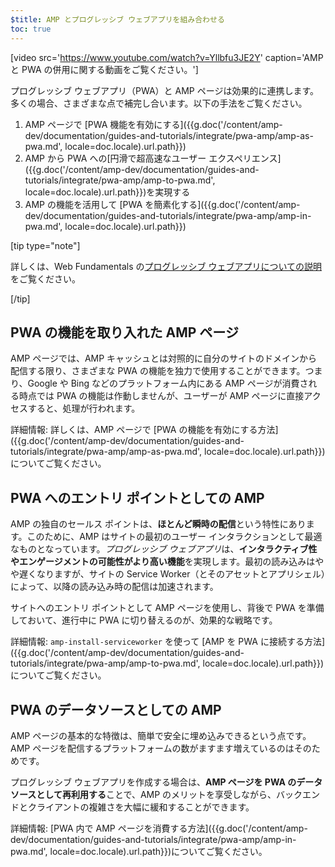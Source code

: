 ```yaml
---
$title: AMP とプログレッシブ ウェブアプリを組み合わせる
toc: true
---
```



[video src='https://www.youtube.com/watch?v=Yllbfu3JE2Y' caption='AMP と PWA の併用に関する動画をご覧ください。']

プログレッシブ ウェブアプリ（PWA）と AMP ページは効果的に連携します。多くの場合、さまざまな点で補完し合います。以下の手法をご覧ください。

1. AMP ページで [PWA 機能を有効にする]({{g.doc('/content/amp-dev/documentation/guides-and-tutorials/integrate/pwa-amp/amp-as-pwa.md', locale=doc.locale).url.path}})
2. AMP から PWA への[円滑で超高速なユーザー エクスペリエンス]({{g.doc('/content/amp-dev/documentation/guides-and-tutorials/integrate/pwa-amp/amp-to-pwa.md', locale=doc.locale).url.path}})を実現する
3. AMP の機能を活用して [PWA を簡素化する]({{g.doc('/content/amp-dev/documentation/guides-and-tutorials/integrate/pwa-amp/amp-in-pwa.md', locale=doc.locale).url.path}})

[tip type="note"]

詳しくは、Web Fundamentals の[プログレッシブ ウェブアプリについての説明](https://developers.google.com/web/progressive-web-apps/)をご覧ください。

[/tip]

## PWA の機能を取り入れた AMP ページ

AMP ページでは、AMP キャッシュとは対照的に自分のサイトのドメインから配信する限り、さまざまな PWA の機能を独力で使用することができます。つまり、Google や Bing などのプラットフォーム内にある AMP ページが消費される時点では PWA の機能は作動しませんが、ユーザーが AMP ページに直接アクセスすると、処理が行われます。

詳細情報: 詳しくは、AMP ページで [PWA の機能を有効にする方法]({{g.doc('/content/amp-dev/documentation/guides-and-tutorials/integrate/pwa-amp/amp-as-pwa.md', locale=doc.locale).url.path}})についてご覧ください。

## PWA へのエントリ ポイントとしての AMP

AMP の独自のセールス ポイントは、**ほとんど瞬時の配信**という特性にあります。このために、AMP はサイトの最初のユーザー インタラクションとして最適なものとなっています。*プログレッシブ ウェブアプリ*は、**インタラクティブ性やエンゲージメントの可能性がより高い機能**を実現します。最初の読み込みはやや遅くなりますが、サイトの Service Worker（とそのアセットとアプリシェル）によって、以降の読み込み時の配信は加速されます。

サイトへのエントリ ポイントとして AMP ページを使用し、背後で PWA を準備しておいて、進行中に PWA に切り替えるのが、効果的な戦略です。

詳細情報: `amp-install-serviceworker` を使って [AMP を PWA に接続する方法]({{g.doc('/content/amp-dev/documentation/guides-and-tutorials/integrate/pwa-amp/amp-to-pwa.md', locale=doc.locale).url.path}})についてご覧ください。

## PWA のデータソースとしての AMP

AMP ページの基本的な特徴は、簡単で安全に埋め込みできるという点です。AMP ページを配信するプラットフォームの数がますます増えているのはそのためです。

プログレッシブ ウェブアプリを作成する場合は、**AMP ページを PWA のデータソースとして再利用する**ことで、AMP のメリットを享受しながら、バックエンドとクライアントの複雑さを大幅に緩和することができます。

詳細情報: [PWA 内で AMP ページを消費する方法]({{g.doc('/content/amp-dev/documentation/guides-and-tutorials/integrate/pwa-amp/amp-in-pwa.md', locale=doc.locale).url.path}})についてご覧ください。
